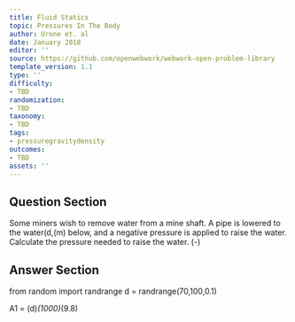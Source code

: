 ```yaml
---
title: Fluid Statics
topic: Pressures In The Body
author: Urone et. al
date: January 2018
editor: ''
source: https://github.com/openwebwork/webwork-open-problem-library
template_version: 1.1
type: ''
difficulty:
- TBD
randomization:
- TBD
taxonomy:
- TBD
tags:
- pressuregravitydensity
outcomes:
- TBD
assets: ''
---
```


## Question Section 

Some miners wish to remove water from a mine shaft. A pipe is lowered to the water(d,(m) below, and a negative pressure is applied to raise the water. Calculate the pressure needed to raise the water. 
(-)



## Answer Section

from random import randrange
d = randrange(70,100,0.1)

A1 = (d)*(1000)*(9.8)